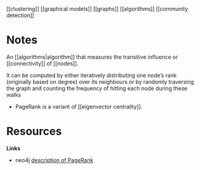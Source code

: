 [[clustering]]
[[graphical models]]
[[graphs]]
[[algorithms]]
[[community detection]]

# Notes
An [[algorithms|algorithm]] that measures the transitive influence or [[connectivity]] of [[nodes]].

It can be computed by either iteratively distributing one node’s rank (originally based on degree) over its neighbours or by randomly traversing the graph and counting the frequency of hitting each node during these walks

- PageRank is a variant of [[eigenvector centrality]].

# Resources
**Links**
- neo4j [description of PageRank](https://neo4j.com/docs/graph-algorithms/current/algorithms/page-rank/)